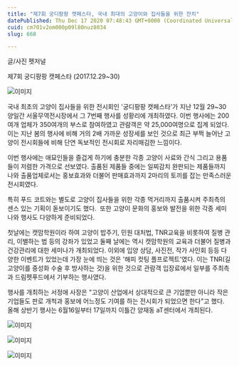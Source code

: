 ```yaml
---
title: "제7회 궁디팡팡 캣페스타, 국내 최대의 고양이와 집사들을 위한 잔치"
datePublished: Thu Dec 17 2020 07:48:43 GMT+0000 (Coordinated Universal Time)
cuid: cm701v2om000p09l80nuz8034
slug: 668

---
```



글/사진 펫저널

제7회 궁디팡팡 캣페스타 (2017.12.29~30)

![이미지](https://cdn.hashnode.com/res/hashnode/image/upload/v1739252207787/1f173347-17cb-4b2d-afe5-b07ec9b37d5a.jpeg)

국내 최초의 고양이 집사들을 위한 전시회인 '궁디팡팡 캣페스타'가 지난 12월 29~30 양일간 서울무역전시장에서 그 7번째 행사를 성황리에 개최하였다. 이번 행사에는 200여개 업체가 350여개의 부스로 참여하였고 관람객은 약 25,000여명으로 집계 되었다. 이는 지난 봄의 행사에 비해 거의 2배 가까운 성장세를 보인 것으로 최근 부쩍 늘어난 고양이 전시회들에 비해 단연 독보적인 전시회로 자리매김한 느낌이다.

이번 행사에는 애묘인들을 즐겁게 하기에 충분한 각종 고양이 사료와 간식 그리고 용품들이 저렴한 가격으로 선보였다. 출품된 제품들 중에는 일찌감치 완판되는 제품들까지 나와 출품업체로서는 홍보효과와 더불어 판매효과까지 2마리의 토끼를 잡는 만족스러운 전시회였다.

특히 푸드 코트와는 별도로 고양이 집사들을 위한 각종 먹거리까지 출품시켜 주최측의 센스 있는 기획이 돋보이기도 했다.  또한 고양이 문화의 홍보와 발전을 위한 각종 세미나와 행사도 다양하게 준비되었다.

첫날에는 캣맘학원이라 하여 고양이 밥주기, 민원 대처법, TNR교육을 비롯하여 질병 관리, 이별하는 법 등의 강좌가 있었고 둘째 날에는 역시 캣맘학원의 교육과 더불어 질병과 건강관리에 대한 세미나가 개최되었다. 이외에 입양 상담, 사진전, 작가 사인회 등등 다양한 이벤트가 있었는데 가장 눈에 띄는 것은 '해피 컷팅 플프로젝트'였다. 이는 TNR(길고양이를 중성화 수술 후 방사하는 것)을 위한 것으로 관람객 입장료에서 일부를 주최측과 드림펫푸드에서 기부하는 행사였다.

행사를 개최하는 서정애 사장은 "고양이 산업에서 상대적으로 큰 기업뿐만 아니라 작은 기업들도 판로 개척과 홍보에 어느정도 기여를 하는 전시회가 되었으면 한다"고 했다. 올해 상반기 행사는 6월16일부터 17일까지 이틀간 양재동 aT센터에서 개최된다.

![이미지](https://cdn.hashnode.com/res/hashnode/image/upload/v1739252210085/aa705f79-13b7-4188-8e11-b5e7432c9614.jpeg)

![이미지](https://cdn.hashnode.com/res/hashnode/image/upload/v1739252212404/0ca9122e-6914-4006-a649-1cc3038903b8.jpeg)

![이미지](https://cdn.hashnode.com/res/hashnode/image/upload/v1739252214326/bdaaa41d-73fb-49eb-88f6-c769285d83e5.jpeg)